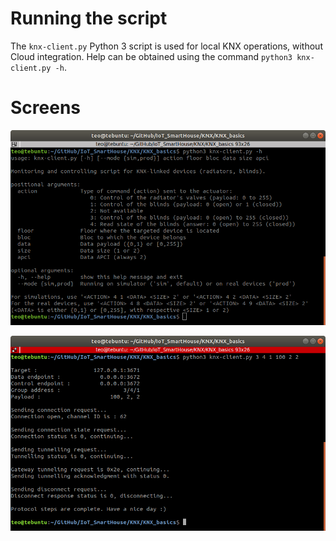 # Running the script

The `knx-client.py` Python 3 script is used for local KNX operations, without Cloud integration. Help can be obtained using the command `python3 knx-client.py -h`.

# Screens

![Help](KNXMedia/Help.png)

![Command](KNXMedia/Command.png)
